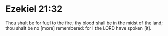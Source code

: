 # Ezekiel 21:32

Thou shalt be for fuel to the fire; thy blood shall be in the midst of the land; thou shalt be no [more] remembered: for I the LORD have spoken [it].